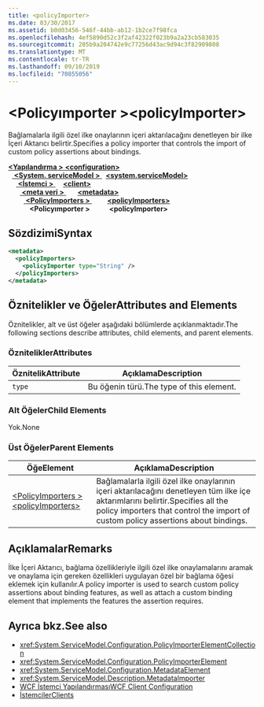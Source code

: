 ```yaml
---
title: <policyImporter>
ms.date: 03/30/2017
ms.assetid: b0d03456-546f-44bb-ab12-1b2ce7f98fca
ms.openlocfilehash: 4ef5890d52c3f2af42322f023b9a2a23cb583035
ms.sourcegitcommit: 205b9a204742e9c77256d43ac9d94c3f82909808
ms.translationtype: MT
ms.contentlocale: tr-TR
ms.lasthandoff: 09/10/2019
ms.locfileid: "70855056"
---
```

# <a name="policyimporter"></a><span data-ttu-id="9dd0e-101">\<Policyımporter ></span><span class="sxs-lookup"><span data-stu-id="9dd0e-101">\<policyImporter></span></span>
<span data-ttu-id="9dd0e-102">Bağlamalarla ilgili özel ilke onaylarının içeri aktarılacağını denetleyen bir ilke İçeri Aktarıcı belirtir.</span><span class="sxs-lookup"><span data-stu-id="9dd0e-102">Specifies a policy importer that controls the import of custom policy assertions about bindings.</span></span>  
  
<span data-ttu-id="9dd0e-103">[ **\<Yapılandırma >** ](../configuration-element.md)</span><span class="sxs-lookup"><span data-stu-id="9dd0e-103">[**\<configuration>**](../configuration-element.md)</span></span>\
<span data-ttu-id="9dd0e-104">&nbsp;&nbsp;[ **\<System. serviceModel >** ](system-servicemodel.md)</span><span class="sxs-lookup"><span data-stu-id="9dd0e-104">&nbsp;&nbsp;[**\<system.serviceModel>**](system-servicemodel.md)</span></span>\
<span data-ttu-id="9dd0e-105">&nbsp;&nbsp;&nbsp;&nbsp;[ **\<İstemci >** ](client.md)</span><span class="sxs-lookup"><span data-stu-id="9dd0e-105">&nbsp;&nbsp;&nbsp;&nbsp;[**\<client>**](client.md)</span></span>\
<span data-ttu-id="9dd0e-106">&nbsp;&nbsp;&nbsp;&nbsp;&nbsp;&nbsp;[ **\<meta veri >** ](metadata.md)</span><span class="sxs-lookup"><span data-stu-id="9dd0e-106">&nbsp;&nbsp;&nbsp;&nbsp;&nbsp;&nbsp;[**\<metadata>**](metadata.md)</span></span>\
<span data-ttu-id="9dd0e-107">&nbsp;&nbsp;&nbsp;&nbsp;&nbsp;&nbsp;&nbsp;&nbsp;[ **\<PolicyImporters >** ](policyimporters.md)</span><span class="sxs-lookup"><span data-stu-id="9dd0e-107">&nbsp;&nbsp;&nbsp;&nbsp;&nbsp;&nbsp;&nbsp;&nbsp;[**\<policyImporters>**](policyimporters.md)</span></span>  
<span data-ttu-id="9dd0e-108">&nbsp;&nbsp;&nbsp;&nbsp;&nbsp;&nbsp;&nbsp;&nbsp;&nbsp;&nbsp; **\<Policyımporter >**</span><span class="sxs-lookup"><span data-stu-id="9dd0e-108">&nbsp;&nbsp;&nbsp;&nbsp;&nbsp;&nbsp;&nbsp;&nbsp;&nbsp;&nbsp;**\<policyImporter>**</span></span>  
  
## <a name="syntax"></a><span data-ttu-id="9dd0e-109">Sözdizimi</span><span class="sxs-lookup"><span data-stu-id="9dd0e-109">Syntax</span></span>  
  
```xml  
<metadata>
  <policyImporters>
    <policyImporter type="String" />
  </policyImporters>
</metadata>
```  
  
## <a name="attributes-and-elements"></a><span data-ttu-id="9dd0e-110">Öznitelikler ve Öğeler</span><span class="sxs-lookup"><span data-stu-id="9dd0e-110">Attributes and Elements</span></span>  
 <span data-ttu-id="9dd0e-111">Öznitelikler, alt ve üst öğeler aşağıdaki bölümlerde açıklanmaktadır.</span><span class="sxs-lookup"><span data-stu-id="9dd0e-111">The following sections describe attributes, child elements, and parent elements.</span></span>  
  
### <a name="attributes"></a><span data-ttu-id="9dd0e-112">Öznitelikler</span><span class="sxs-lookup"><span data-stu-id="9dd0e-112">Attributes</span></span>  
  
|<span data-ttu-id="9dd0e-113">Öznitelik</span><span class="sxs-lookup"><span data-stu-id="9dd0e-113">Attribute</span></span>|<span data-ttu-id="9dd0e-114">Açıklama</span><span class="sxs-lookup"><span data-stu-id="9dd0e-114">Description</span></span>|  
|---------------|-----------------|  
|`type`|<span data-ttu-id="9dd0e-115">Bu öğenin türü.</span><span class="sxs-lookup"><span data-stu-id="9dd0e-115">The type of this element.</span></span>|  
  
### <a name="child-elements"></a><span data-ttu-id="9dd0e-116">Alt Öğeler</span><span class="sxs-lookup"><span data-stu-id="9dd0e-116">Child Elements</span></span>  
 <span data-ttu-id="9dd0e-117">Yok.</span><span class="sxs-lookup"><span data-stu-id="9dd0e-117">None</span></span>  
  
### <a name="parent-elements"></a><span data-ttu-id="9dd0e-118">Üst Öğeler</span><span class="sxs-lookup"><span data-stu-id="9dd0e-118">Parent Elements</span></span>  
  
|<span data-ttu-id="9dd0e-119">Öğe</span><span class="sxs-lookup"><span data-stu-id="9dd0e-119">Element</span></span>|<span data-ttu-id="9dd0e-120">Açıklama</span><span class="sxs-lookup"><span data-stu-id="9dd0e-120">Description</span></span>|  
|-------------|-----------------|  
|[<span data-ttu-id="9dd0e-121">\<PolicyImporters ></span><span class="sxs-lookup"><span data-stu-id="9dd0e-121">\<policyImporters></span></span>](policyimporters.md)|<span data-ttu-id="9dd0e-122">Bağlamalarla ilgili özel ilke onaylarının içeri aktarılacağını denetleyen tüm ilke içe aktarımlarını belirtir.</span><span class="sxs-lookup"><span data-stu-id="9dd0e-122">Specifies all the policy importers that control the import of custom policy assertions about bindings.</span></span>|  
  
## <a name="remarks"></a><span data-ttu-id="9dd0e-123">Açıklamalar</span><span class="sxs-lookup"><span data-stu-id="9dd0e-123">Remarks</span></span>  
 <span data-ttu-id="9dd0e-124">İlke İçeri Aktarıcı, bağlama özellikleriyle ilgili özel ilke onaylamalarını aramak ve onaylama için gereken özellikleri uygulayan özel bir bağlama öğesi eklemek için kullanılır.</span><span class="sxs-lookup"><span data-stu-id="9dd0e-124">A policy importer is used to search custom policy assertions about binding features, as well as attach a custom binding element that implements the features the assertion requires.</span></span>  
  
## <a name="see-also"></a><span data-ttu-id="9dd0e-125">Ayrıca bkz.</span><span class="sxs-lookup"><span data-stu-id="9dd0e-125">See also</span></span>

- <xref:System.ServiceModel.Configuration.PolicyImporterElementCollection>
- <xref:System.ServiceModel.Configuration.PolicyImporterElement>
- <xref:System.ServiceModel.Configuration.MetadataElement>
- <xref:System.ServiceModel.Description.MetadataImporter>
- [<span data-ttu-id="9dd0e-126">WCF İstemci Yapılandırması</span><span class="sxs-lookup"><span data-stu-id="9dd0e-126">WCF Client Configuration</span></span>](../../../wcf/feature-details/client-configuration.md)
- [<span data-ttu-id="9dd0e-127">İstemciler</span><span class="sxs-lookup"><span data-stu-id="9dd0e-127">Clients</span></span>](../../../wcf/feature-details/clients.md)

